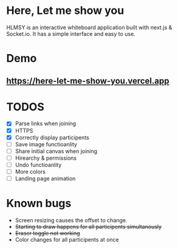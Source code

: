 # Here, Let me show you

HLMSY is an interactive whiteboard application built with next.js & Socket.io.
It has a simple interface and easy to use.

# Demo

## https://here-let-me-show-you.vercel.app

# TODOS

-	[X] Parse links when joining
- [X] HTTPS
- [X] Correctly display participents
- [ ] Save image functioanlity
- [ ] Share initial canvas when joining
- [ ] Hirearchy & permissions
- [ ] Undo functioanlity
- [ ] More colors
- [ ] Landing page animation

# Known bugs 
- Screen resizing causes the offset to change.
- ~~Starting to draw happens for all participents simultanously~~
- ~~Eraser toggle not working~~
- Color changes for all participents at once
